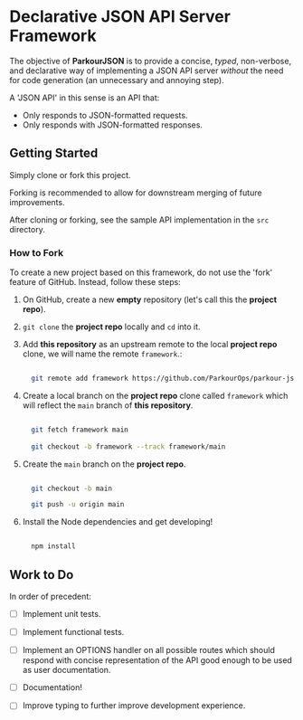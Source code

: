 # Declarative JSON API Server Framework

The objective of __ParkourJSON__ is to provide a concise, _typed_, non-verbose, and declarative way of implementing a JSON API server _without_ the need for code generation (an unnecessary and annoying step).

A 'JSON API' in this sense is an API that:

- Only responds to JSON-formatted requests.
- Only responds with JSON-formatted responses.

## Getting Started

Simply clone or fork this project.

Forking is recommended to allow for downstream merging of future improvements.

After cloning or forking, see the sample API implementation in the `src` directory.

### How to Fork

To create a new project based on this framework, do not use the 'fork' feature of GitHub. Instead, follow these steps:

1. On GitHub, create a new __empty__ repository (let's call this the __project repo__).

2. `git clone` the __project repo__ locally and `cd` into it.

3. Add __this repository__ as an upstream remote to the local __project repo__ clone, we will name the remote `framework`.:

    ```bash

      git remote add framework https://github.com/ParkourOps/parkour-json

    ```

4. Create a local branch on the __project repo__ clone called `framework` which will reflect the `main` branch of __this repository__.

    ```bash

      git fetch framework main
      
      git checkout -b framework --track framework/main

    ```

5. Create the `main` branch on the __project repo__.

    ```bash

      git checkout -b main

      git push -u origin main

    ```

6. Install the Node dependencies and get developing!

    ```bash

      npm install

    ```

## Work to Do

In order of precedent:

- [ ] Implement unit tests.

- [ ] Implement functional tests.

- [ ] Implement an OPTIONS handler on all possible routes which should respond with concise representation of the API good enough to be used as user documentation.

- [ ] Documentation!

- [ ] Improve typing to further improve development experience.
